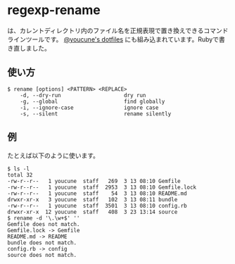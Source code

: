 # regexp-rename

は、カレントディレクトリ内のファイル名を正規表現で置き換えできるコマンドラインツールです。 [@youcune's dotfiles](https://github.com/youcune/dotfiles) にも組み込まれています。Rubyで書き直しました。

## 使い方

```
$ rename [options] <PATTERN> <REPLACE>
    -d, --dry-run                    dry run
    -g, --global                     find globally
    -i, --ignore-case                ignore case
    -s, --silent                     rename silently
```

## 例

たとえば以下のように使います。

```
$ ls -l
total 32
-rw-r--r--   1 youcune  staff   269  3 13 08:10 Gemfile
-rw-r--r--   1 youcune  staff  2953  3 13 08:10 Gemfile.lock
-rw-r--r--   1 youcune  staff    54  3 13 08:10 README.md
drwxr-xr-x   3 youcune  staff   102  3 13 08:11 bundle
-rw-r--r--   1 youcune  staff  3501  3 13 08:10 config.rb
drwxr-xr-x  12 youcune  staff   408  3 23 13:14 source
$ rename -d '\.\w+$' ''
Gemfile does not match.
Gemfile.lock -> Gemfile
README.md -> README
bundle does not match.
config.rb -> config
source does not match.
```

